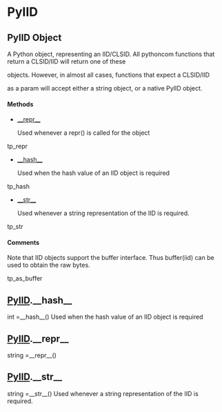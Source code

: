 # PyIID

## PyIID Object



A Python object, representing an IID/CLSID\.
All pythoncom functions that return a CLSID/IID will return one of these 

objects\.  However, in almost all cases, functions that expect a CLSID/IID 

as a param will accept either a string object, or a native PyIID object\.

#### Methods


  - [\_\_repr\_\_](PyIID.md#pyiid__repr__)

    Used whenever a repr\(\) is called for the object 

tp\_repr&nbsp;

  - [\_\_hash\_\_](PyIID.md#pyiid__hash__)

    Used when the hash value of an IID object is required 

tp\_hash&nbsp;

  - [\_\_str\_\_](PyIID.md#pyiid__str__)

    Used whenever a string representation of the IID is required\. 

tp\_str&nbsp;

#### Comments


Note that IID objects support the buffer interface\.  Thus buffer\(iid\) can be used to obtain the raw bytes\. 

tp\_as\_buffer

## [PyIID](#pyiid)\.\_\_hash\_\_



int =\_\_hash\_\_\(\)
Used when the hash value of an IID object is required

## [PyIID](#pyiid)\.\_\_repr\_\_



string =\_\_repr\_\_\(\)


## [PyIID](#pyiid)\.\_\_str\_\_



string =\_\_str\_\_\(\)
Used whenever a string representation of the IID is required\.